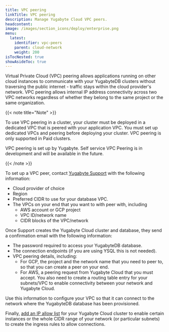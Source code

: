 ```yaml
---
title: VPC peering
linkTitle: VPC peering
description: Manage Yugabyte Cloud VPC peers.
headcontent:
image: /images/section_icons/deploy/enterprise.png
menu:
  latest:
    identifier: vpc-peers
    parent: cloud-network
    weight: 200
isTocNested: true
showAsideToc: true
---
```


<!--
The **VPC Peering** tab displays a list of peers configured for your cloud that includes the VPC name, provider, region, ID, CIDR, local VPC IP address, and cluster to which the peer is assigned.

![Cloud Network VPC Peering page](/images/yb-cloud/cloud-networking-vpc.png)
-->

Virtual Private Cloud (VPC) peering allows applications running on other cloud instances to communicate with your YugabyteDB clusters without traversing the public internet - traffic stays within the cloud provider's network. VPC peering allows internal IP address connectivity across two VPC networks regardless of whether they belong to the same project or the same organization.

{{< note title="Note" >}}

To use VPC peering in a cluster, your cluster must be deployed in a dedicated VPC that is peered with your application VPC. You must set up dedicated VPCs and peering before deploying your cluster. VPC peering is only supported in Paid clusters.

VPC peering is set up by Yugabyte. Self service VPC Peering is in development and will be available in the future.

{{< /note >}}

To set up a VPC peer, contact [Yugabyte Support](https://support.yugabyte.com/hc/en-us/requests/new?ticket_form_id=360003113431) with the following information:

- Cloud provider of choice
- Region
- Preferred CIDR to use for your database VPC.
- The VPCs on your end that you want to with peer with, including
  - AWS account or GCP project
  - VPC ID/network name
  - CIDR blocks of the VPC/network

Once Support creates the Yugabyte Cloud cluster and database, they send a confirmation email with the following information:

- The password required to access your YugabyteDB database.
- The connection endpoints (if you are using YSQL this is not needed).
- VPC peering details, including:
  - For GCP, the project and the network name that you need to peer to, so that you can create a peer on your end.
  - For AWS, a peering request from Yugabyte Cloud that you must accept. You also need to create a routing table entry for your subnets/VPC to enable connectivity between your network and Yugabyte Cloud. 

Use this information to configure your VPC so that it can connect to the network where the YugabyteDB database has been provisioned. 

Finally, [add an IP allow list](../../cloud-basics/add-connections) for your Yugabyte Cloud cluster to enable certain instances or the whole CIDR range of your network (or particular subnets) to create the ingress rules to allow connections.

<!--
## Add VPC peers

To add a VPC peer:

1. On the **VPC Peering** tab, click **Add Peer** to display the **Add VPC Peer** sheet.
1. Enter a name for the peer.
1. Choose the provider and enter your account ID and VPC ID.
1. Select the region.
1. Enter the VPC CIDR address, and select the **Add this CIDR block to my IP allowlist** option.
1. Set the **Status** option to **Enabled**.

## Edit VPC peers

To edit a VPC peer:

1. On the **VPC Peering** tab, select a peer and click the **Edit** icon to display the **Edit VPC Peer** sheet.
1. Update the name and subnet IDs.
-->
